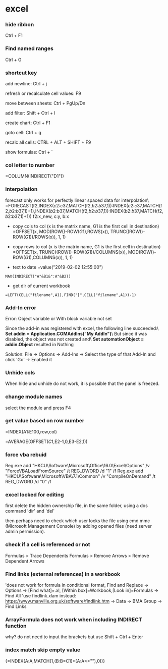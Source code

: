 # excel

### hide ribbon
Ctrl + F1

### Find named ranges
Ctrl + G

### shortcut key

add newline: Ctrl + j
  
refresh or recalculate cell values: F9

move between sheets: Ctrl + PgUp/Dn

add filter: Shift + Ctrl + l

create chart: Ctrl + F1

goto cell: Ctrl + g

recalc all cells: CTRL + ALT + SHIFT + F9

show formulas: Ctrl + `

### col letter to number
=COLUMN(INDIRECT("D1"))

### interpolation
forecast only works for perfectly linear spaced data for interpolation\\
=FORECAST(f2,INDEX($c$2:$c$37,MATCH(f2,$b$2:$b$37,1)):INDEX($c$2:$c$37,MATCH(f2,$b$2:$b$37,1)+1),INDEX($b$2:$b$37,MATCH(f2,$b$2:$b$37,1)):INDEX($b$2:$b$37,MATCH(f2,$b$2:$b$37,1)+1))  f2:x_new, c:y, b:x

* copy cols to col (x is the matrix name, G1 is the first cell in destination)
  =OFFSET(x, MOD(ROW()-ROW($G$1),ROWS(x)), TRUNC((ROW()-ROW($G$1))/ROWS(x)), 1, 1)
  
* copy rows to col (x is the matrix name, G1 is the first cell in destination)
  =OFFSET(x, TRUNC((ROW()-ROW($G$1))/COLUMNS(x)), MOD(ROW()-ROW($G$1),COLUMNS(x)), 1, 1)
  
* text to date
  =value("2019-02-02 12:55:00")
  
```excel
MAX(INDIRECT("A"&B1&":A"&B2))
```

* get dir of current workbook

```excel
=LEFT(CELL("filename",A1),FIND("[",CELL("filename",A1))-1)
```

### Add-In error
Error: Object variable or With block variable not set

Since the add-in was registered with excel, the following line succeeded:\\
**Set addin = Application.COMAddIns("My AddIn")**\\
But since it was disabled, the object was not created and\\
**Set automationObject = addin.Object**
resulted in Nothing

Solution: File -> Options -> Add-Ins -> Select the type of that Add-In and click 'Go' -> Enabled it

### Unhide cols
When hide and unhide do not work, it is possible that the panel is freezed.

### change module names
select the module and press F4

### get value based on row number
=INDEX(A1:E100,row,col)

=AVERAGE(OFFSET($C$1,E2-1,0,E3-E2,1))

### force vba rebuid
Reg.exe add "HKCU\Software\Microsoft\Office\16.0\Excel\Options" /v "ForceVBALoadFromSource" /t REG_DWORD /d "1" /f
Reg.exe add "HKCU\Software\Microsoft\VBA\7.1\Common" /v "CompileOnDemand" /t REG_DWORD /d "0" /f

### excel locked for editing
first delete the hidden ownership file, in the same folder, using a dos command 'dir' and 'del'

then perhaps need to check which user locks the file using cmd mmc (Microsoft Management Console) by adding opened files (need server admin permission).

### check if a cell is referenced or not
  Formulas > Trace Dependents
  Formulas > Remove Arrows > Remove Dependent Arrows
  
### Find links (external references) in a workbook
  'does not work for formula in conditional format,
  Find and Replace -> Options 
  -> [Find what]=.xl, [Within box]=Workbook,[Look in]=Formulas 
  -> Find All
  'use findlink.xlam instead: https://www.manville.org.uk/software/findlink.htm
  -> Data -> BMA Group -> Find Links

### ArrayFormula does not work when including INDIRECT function
why? do not need to input the brackets but use Shift + Ctrl + Enter

### index match skip empty value
{=INDEX(A:A,MATCH(1,(B:B=C1)*(A:A<>""),0))}
